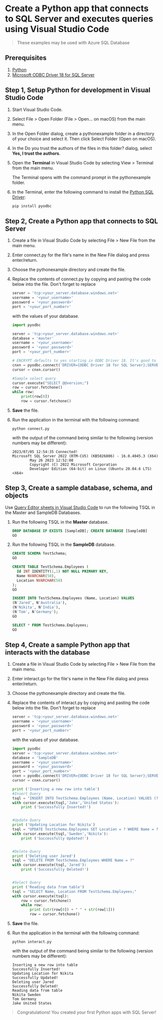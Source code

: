 # Create a Python app that connects to SQL Server and executes queries using Visual Studio Code

> These examples may be used with Azure SQL Database

## Prerequisites

1. [Python](https://www.python.org/downloads/)
1. [Microsoft ODBC Driver 18 for SQL Server](https://learn.microsoft.com/sql/connect/odbc/download-odbc-driver-for-sql-server)

## Step 1, Setup Python for development in Visual Studio Code

1. Start Visual Studio Code.

1. Select File > Open Folder (File > Open... on macOS) from the main menu.

1. In the Open Folder dialog, create a pythonexample folder in a directory of your choice and select it. Then click Select Folder (Open on macOS).

1. In the Do you trust the authors of the files in this folder? dialog, select **Yes, I trust the authors**.

1. Open the **Terminal** in Visual Studio Code by selecting View > Terminal from the main menu.

    The Terminal opens with the command prompt in the pythonexample folder.

1. In the Terminal, enter the following command to install the [Python SQL Driver](https://learn.microsoft.com/sql/connect/python/pyodbc/python-sql-driver-pyodbc):

    ```bash
    pip install pyodbc 
    ```

## Step 2, Create a Python app that connects to SQL Server

1. Create a file in Visual Studio Code by selecting File > New File from the main menu.

1. Enter connect.py for the file's name in the New File dialog and press enter/return.

1. Choose the pythonexample directory and create the file.

1. Replace the contents of connect.py by copying and pasting the code below into the file. Don't forget to replace

    ```python
    server = 'tcp:<your_server.database.windows.net>'
    username = '<your_username>'
    password = '<your_password>'
    port = '<your_port_number>'
    ```

    with the values of your database.

    ```python
    import pyodbc 

    server = 'tcp:<your_server.database.windows.net>'
    database = 'master'
    username = '<your_username>'
    password = '<your_password>'
    port = '<your_port_number>'

    # ENCRYPT defaults to yes starting in ODBC Driver 18. It's good to always specify ENCRYPT=yes on the client side to avoid MITM attacks.
    cnxn = pyodbc.connect('DRIVER={ODBC Driver 18 for SQL Server};SERVER='+server+','+port+';DATABASE='+database+';ENCRYPT=yes;TrustServerCertificate=yes;UID='+username+';PWD='+ password)
    cursor = cnxn.cursor()
    
    #Sample select query
    cursor.execute("SELECT @@version;") 
    row = cursor.fetchone() 
    while row: 
        print(row[0])
        row = cursor.fetchone()
    ```

1. **Save** the file.

1. Run the application in the terminal with the following command:

    ```terminal
    python connect.py
    ```

    with the output of the command being similar to the following (version numbers may be different):

    ```results
    2023/07/05 12:54:35 Connected!
    Microsoft SQL Server 2022 (RTM-CU5) (KB5026806) - 16.0.4045.3 (X64) 
            May 26 2023 12:52:08
            Copyright (C) 2022 Microsoft Corporation
            Developer Edition (64-bit) on Linux (Ubuntu 20.04.6 LTS) <X64>
    ```

## Step 3, Create a sample database, schema, and objects

Use [Query Editor sheets in Visual Studio Code](https://code.visualstudio.com/docs/languages/tsql) to run the following TSQL in the Master and SampleDB Databases.

1. Run the following TSQL in the **Master** database.

    ```sql
    DROP DATABASE IF EXISTS [SampleDB]; CREATE DATABASE [SampleDB]
    GO
    ```

1. Run the following TSQL in the **SampleDB** database.

    ```sql
    CREATE SCHEMA TestSchema;
    GO
    
    CREATE TABLE TestSchema.Employees (
      Id INT IDENTITY(1,1) NOT NULL PRIMARY KEY,
      Name NVARCHAR(50),
      Location NVARCHAR(50)
    );
    GO
    
    INSERT INTO TestSchema.Employees (Name, Location) VALUES
    (N'Jared', N'Australia'),
    (N'Nikita', N'India'),
    (N'Tom', N'Germany');
    GO
    
    SELECT * FROM TestSchema.Employees;
    GO
    ```

## Step 4, Create a sample Python app that interacts with the database

1. Create a file in Visual Studio Code by selecting File > New File from the main menu.

1. Enter interact.go for the file's name in the New File dialog and press enter/return.

1. Choose the pythonexample directory and create the file.

1. Replace the contents of interact.py by copying and pasting the code below into the file. Don't forget to replace

    ```python
    server = 'tcp:<your_server.database.windows.net>'
    username = '<your_username>'
    password = '<your_password>'
    port = '<your_port_number>'
    ```

    with the values of your database.

    ```python
    import pyodbc
    server = 'tcp:<your_server.database.windows.net>'
    database = 'SampleDB'
    username = '<your_username>'
    password = '<your_password>'
    port = '<your_port_number>'
    cnxn = pyodbc.connect('DRIVER={ODBC Driver 18 for SQL Server};SERVER='+server+','+port+';DATABASE='+database+';ENCRYPT=yes;TrustServerCertificate=yes;UID='+username+';PWD='+ password)
    cursor = cnxn.cursor()
    
    print ('Inserting a new row into table')
    #Insert Query
    tsql = "INSERT INTO TestSchema.Employees (Name, Location) VALUES (?,?);"
    with cursor.execute(tsql,'Jake','United States'):
        print ('Successfully Inserted!')
    
    
    #Update Query
    print ('Updating Location for Nikita')
    tsql = "UPDATE TestSchema.Employees SET Location = ? WHERE Name = ?"
    with cursor.execute(tsql,'Sweden','Nikita'):
        print ('Successfully Updated!')
    
    
    #Delete Query
    print ('Deleting user Jared')
    tsql = "DELETE FROM TestSchema.Employees WHERE Name = ?"
    with cursor.execute(tsql,'Jared'):
        print ('Successfully Deleted!')
    
    
    #Select Query
    print ('Reading data from table')
    tsql = "SELECT Name, Location FROM TestSchema.Employees;"
    with cursor.execute(tsql):
        row = cursor.fetchone()
        while row:
            print (str(row[0]) + " " + str(row[1]))
            row = cursor.fetchone()
    ```

1. **Save** the file.

1. Run the application in the terminal with the following command:

    ```terminal
    python interact.py
    ```

    with the output of the command being similar to the following (version numbers may be different):

    ```results
    Inserting a new row into table
    Successfully Inserted!
    Updating Location for Nikita
    Successfully Updated!
    Deleting user Jared
    Successfully Deleted!
    Reading data from table
    Nikita Sweden
    Tom Germany
    Jake United States
    ```

> Congratulations! You created your first Python apps with SQL Server!
